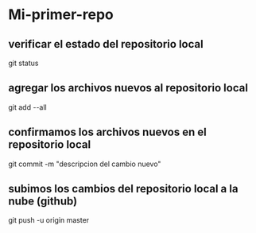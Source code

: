 # Mi-primer-repo

## verificar el estado del repositorio local
git status
## agregar los archivos nuevos al repositorio local
git add --all
## confirmamos los archivos nuevos en el repositorio local
git commit -m "descripcion del cambio nuevo"
## subimos los cambios del repositorio local a la nube (github)
git push -u origin master